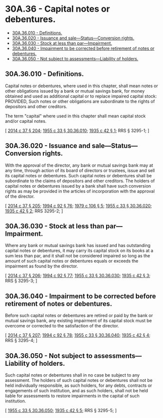 # 30A.36 - Capital notes or debentures.
* [30A.36.010 - Definitions.](#30a36010---definitions)
* [30A.36.020 - Issuance and sale—Status—Conversion rights.](#30a36020---issuance-and-salestatusconversion-rights)
* [30A.36.030 - Stock at less than par—Impairment.](#30a36030---stock-at-less-than-parimpairment)
* [30A.36.040 - Impairment to be corrected before retirement of notes or debentures.](#30a36040---impairment-to-be-corrected-before-retirement-of-notes-or-debentures)
* [30A.36.050 - Not subject to assessments—Liability of holders.](#30a36050---not-subject-to-assessmentsliability-of-holders)
## 30A.36.010 - Definitions.
Capital notes or debentures, where used in this chapter, shall mean notes or other obligations issued by a bank or mutual savings bank, for money obtained and used as additional capital or to replace impaired capital stock: PROVIDED, Such notes or other obligations are subordinate to the rights of depositors and other creditors.

The term "capital" where used in this chapter shall mean capital stock and/or capital notes.

\[ [2014 c 37 § 204](https://lawfilesext.leg.wa.gov/biennium/2013-14/Pdf/Bills/Session%20Laws/Senate/6135.SL.pdf?cite=2014%20c%2037%20§%20204); [1955 c 33 § 30.36.010](https://leg.wa.gov/CodeReviser/documents/sessionlaw/1955c33.pdf?cite=1955%20c%2033%20§%2030.36.010); [1935 c 42 § 1](https://leg.wa.gov/CodeReviser/documents/sessionlaw/1935c42.pdf?cite=1935%20c%2042%20§%201); RRS § 3295-1; \]

## 30A.36.020 - Issuance and sale—Status—Conversion rights.
With the approval of the director, any bank or mutual savings bank may at any time, through action of its board of directors or trustees, issue and sell its capital notes or debentures. Such capital notes or debentures shall be subordinate to the claims of depositors and other creditors. The holders of capital notes or debentures issued by a bank shall have such conversion rights as may be provided in the articles of incorporation with the approval of the director.

\[ [2014 c 37 § 205](https://lawfilesext.leg.wa.gov/biennium/2013-14/Pdf/Bills/Session%20Laws/Senate/6135.SL.pdf?cite=2014%20c%2037%20§%20205); [1994 c 92 § 76](https://lawfilesext.leg.wa.gov/biennium/1993-94/Pdf/Bills/Session%20Laws/House/2438-S.SL.pdf?cite=1994%20c%2092%20§%2076); [1979 c 106 § 5](https://leg.wa.gov/CodeReviser/documents/sessionlaw/1979c106.pdf?cite=1979%20c%20106%20§%205); [1955 c 33 § 30.36.020](https://leg.wa.gov/CodeReviser/documents/sessionlaw/1955c33.pdf?cite=1955%20c%2033%20§%2030.36.020); [1935 c 42 § 2](https://leg.wa.gov/CodeReviser/documents/sessionlaw/1935c42.pdf?cite=1935%20c%2042%20§%202); RRS 3295-2; \]

## 30A.36.030 - Stock at less than par—Impairment.
Where any bank or mutual savings bank has issued and has outstanding capital notes or debentures, it may carry its capital stock on its books at a sum less than par, and it shall not be considered impaired so long as the amount of such capital notes or debentures equals or exceeds the impairment as found by the director.

\[ [2014 c 37 § 206](https://lawfilesext.leg.wa.gov/biennium/2013-14/Pdf/Bills/Session%20Laws/Senate/6135.SL.pdf?cite=2014%20c%2037%20§%20206); [1994 c 92 § 77](https://lawfilesext.leg.wa.gov/biennium/1993-94/Pdf/Bills/Session%20Laws/House/2438-S.SL.pdf?cite=1994%20c%2092%20§%2077); [1955 c 33 § 30.36.030](https://leg.wa.gov/CodeReviser/documents/sessionlaw/1955c33.pdf?cite=1955%20c%2033%20§%2030.36.030); [1935 c 42 § 3](https://leg.wa.gov/CodeReviser/documents/sessionlaw/1935c42.pdf?cite=1935%20c%2042%20§%203); RRS § 3295-3; \]

## 30A.36.040 - Impairment to be corrected before retirement of notes or debentures.
Before such capital notes or debentures are retired or paid by the bank or mutual savings bank, any existing impairment of its capital stock must be overcome or corrected to the satisfaction of the director.

\[ [2014 c 37 § 207](https://lawfilesext.leg.wa.gov/biennium/2013-14/Pdf/Bills/Session%20Laws/Senate/6135.SL.pdf?cite=2014%20c%2037%20§%20207); [1994 c 92 § 78](https://lawfilesext.leg.wa.gov/biennium/1993-94/Pdf/Bills/Session%20Laws/House/2438-S.SL.pdf?cite=1994%20c%2092%20§%2078); [1955 c 33 § 30.36.040](https://leg.wa.gov/CodeReviser/documents/sessionlaw/1955c33.pdf?cite=1955%20c%2033%20§%2030.36.040); [1935 c 42 § 4](https://leg.wa.gov/CodeReviser/documents/sessionlaw/1935c42.pdf?cite=1935%20c%2042%20§%204); RRS § 3295-4; \]

## 30A.36.050 - Not subject to assessments—Liability of holders.
Such capital notes or debentures shall in no case be subject to any assessment. The holders of such capital notes or debentures shall not be held individually responsible, as such holders, for any debts, contracts or engagements of such institution, and as such holders, shall not be held liable for assessments to restore impairments in the capital of such institution.

\[ [1955 c 33 § 30.36.050](https://leg.wa.gov/CodeReviser/documents/sessionlaw/1955c33.pdf?cite=1955%20c%2033%20§%2030.36.050); [1935 c 42 § 5](https://leg.wa.gov/CodeReviser/documents/sessionlaw/1935c42.pdf?cite=1935%20c%2042%20§%205); RRS § 3295-5; \]

